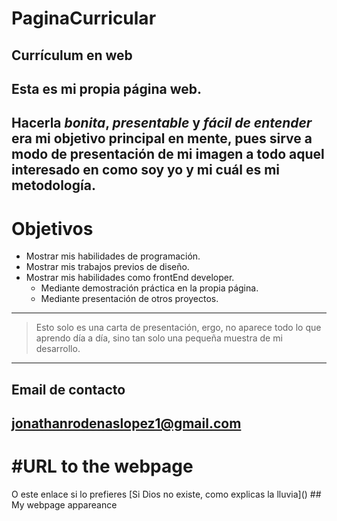 # PaginaCurricular
Currículum en web
---------
## Esta es mi propia **página web**.

Hacerla _bonita_, _presentable_ y _fácil de entender_ era mi objetivo principal en mente, pues sirve a modo de presentación de mi imagen a todo aquel interesado en como soy yo y mi cuál es mi metodología.
---------
# Objetivos
* Mostrar mis habilidades de programación.
* Mostrar mis trabajos previos de diseño.
* Mostrar mis habilidades como frontEnd developer.
  * Mediante demostración práctica en la propia página.
  * Mediante presentación de otros proyectos.
---------
>Esto solo es una carta de presentación, ergo, no aparece todo lo que aprendo día a día, sino tan solo una pequeña muestra de mi desarrollo.
---------
## Email de contacto
<jonathanrodenaslopez1@gmail.com> 
---------
# #URL to the webpage
<loremipsum> 
O este enlace si lo prefieres [Si Dios no existe, como explicas la lluvia](<loremipsum>)
## My webpage appareance


